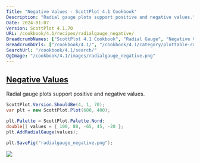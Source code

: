 ```yaml
---
Title: "Negative Values - ScottPlot 4.1 Cookbook"
Description: "Radial gauge plots support positive and negative values."
Date: 2024-01-07
Version: ScottPlot 4.1.70
URL: /cookbook/4.1/recipes/radialgauge_negative/
BreadcrumbNames: ["ScottPlot 4.1 Cookbook", "Radial Gauge", "Negative Values"]
BreadcrumbUrls: ["/cookbook/4.1/", "/cookbook/4.1/category/plottable-radialgauge", "/cookbook/4.1/recipes/radialgauge_negative/"]
SearchUrl: "/cookbook/4.1/search/"
OgImage: "/cookbook/4.1/images/radialgauge_negative.png"
---
```


<h2><a id='negative-values' href='/cookbook/4.1/recipes/radialgauge_negative/'>Negative Values</a></h2>

Radial gauge plots support positive and negative values.

```cs
ScottPlot.Version.ShouldBe(4, 1, 70);
var plt = new ScottPlot.Plot(600, 400);

plt.Palette = ScottPlot.Palette.Nord;
double[] values = { 100, 80, -65, 45, -20 };
plt.AddRadialGauge(values);

plt.SaveFig("radialgauge_negative.png");
```

<img src='../../images/radialgauge_negative.png' class='d-block mx-auto my-5' />


